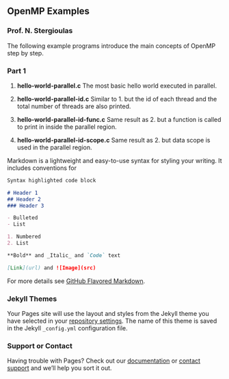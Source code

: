 ## OpenMP Examples
### Prof. N. Stergioulas


The following example programs introduce the main concepts of OpenMP step by step.

### Part 1

1. **hello-world-parallel.c**  The most basic hello world executed in parallel.

2. **hello-world-parallel-id.c**  Similar to 1. but the id of each thread and the total number of threads are also printed.

3. **hello-world-parallel-id-func.c**  Same result as 2. but a function is called to print in inside the parallel region.

4. **hello-world-parallel-id-scope.c**  Same result as 2. but data scope is used in the parallel region.

Markdown is a lightweight and easy-to-use syntax for styling your writing. It includes conventions for

```markdown
Syntax highlighted code block

# Header 1
## Header 2
### Header 3

- Bulleted
- List

1. Numbered
2. List

**Bold** and _Italic_ and `Code` text

[Link](url) and ![Image](src)
```

For more details see [GitHub Flavored Markdown](https://guides.github.com/features/mastering-markdown/).

### Jekyll Themes

Your Pages site will use the layout and styles from the Jekyll theme you have selected in your [repository settings](https://github.com/niksterg/openmp-course/settings). The name of this theme is saved in the Jekyll `_config.yml` configuration file.

### Support or Contact

Having trouble with Pages? Check out our [documentation](https://help.github.com/categories/github-pages-basics/) or [contact support](https://github.com/contact) and we’ll help you sort it out.
